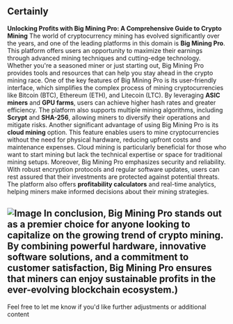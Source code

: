 Certainly
---
**Unlocking Profits with Big Mining Pro: A Comprehensive Guide to Crypto Mining**
The world of cryptocurrency mining has evolved significantly over the years, and one of the leading platforms in this domain is **Big Mining Pro**. This platform offers users an opportunity to maximize their earnings through advanced mining techniques and cutting-edge technology. Whether you're a seasoned miner or just starting out, Big Mining Pro provides tools and resources that can help you stay ahead in the crypto mining race.
One of the key features of Big Mining Pro is its user-friendly interface, which simplifies the complex process of mining cryptocurrencies like Bitcoin (BTC), Ethereum (ETH), and Litecoin (LTC). By leveraging **ASIC miners** and **GPU farms**, users can achieve higher hash rates and greater efficiency. The platform also supports multiple mining algorithms, including **Scrypt** and **SHA-256**, allowing miners to diversify their operations and mitigate risks.
Another significant advantage of using Big Mining Pro is its **cloud mining** option. This feature enables users to mine cryptocurrencies without the need for physical hardware, reducing upfront costs and maintenance expenses. Cloud mining is particularly beneficial for those who want to start mining but lack the technical expertise or space for traditional mining setups.
Moreover, Big Mining Pro emphasizes security and reliability. With robust encryption protocols and regular software updates, users can rest assured that their investments are protected against potential threats. The platform also offers **profitability calculators** and real-time analytics, helping miners make informed decisions about their mining strategies.

![Image](https://github.com/user-attachments/assets/d7419ec9-dc67-403f-bf28-8faea5f1f74f)
In conclusion, Big Mining Pro stands out as a premier choice for anyone looking to capitalize on the growing trend of crypto mining. By combining powerful hardware, innovative software solutions, and a commitment to customer satisfaction, Big Mining Pro ensures that miners can enjoy sustainable profits in the ever-evolving blockchain ecosystem.)
--- 
Feel free to let me know if you'd like further adjustments or additional content
